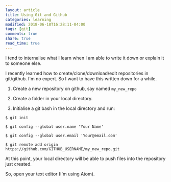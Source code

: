 ```yaml
---
layout: article
title: Using Git and Github
categories: learning
modified: 2018-06-18T16:28:11-04:00
tags: [git]
comments: true
share: true
read_time: true
---
```


I tend to internalise what I learn when I am able to write it down or explain it to someone else.

I recently learned how to create/clone/download/edit repositories in git/github. I'm no expert. So I want to have this written down for a while.


1. Create a new repository on github, say named `my_new_repo`

2. Create a folder in your local directory.

3. Initialise a git bash in the local directory and run:


`$ git init`

`$ git config --global user.name 'Your Name' `

`$ git config --global user.email 'Your@email.com'`

`$ git remote add origin https://github.com/GITHUB_USERNAME/my_new_repo.git`

At this point, your local directory will be able to push files into the repository just created.

So, open your text editor (I'm using Atom).




